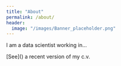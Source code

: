 ```yaml
---
title: "About"
permalink: /about/
header:
  image: "/images/Banner_placeholder.png"
---
```


I am a data scientist working in...

[See](<a href="/pdfs/ProjMarr_slides.pdf" class="image fit"><img src="images/marr_pic.jpg" alt=""></a>) a recent version of my c.v.
